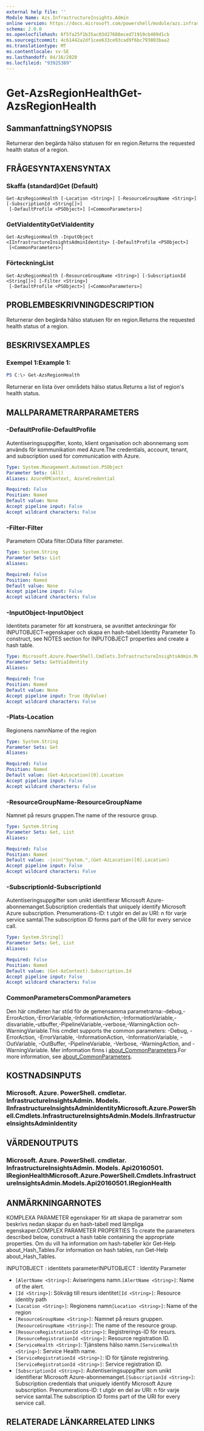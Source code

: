 ```yaml
---
external help file: ''
Module Name: Azs.InfrastructureInsights.Admin
online version: https://docs.microsoft.com/powershell/module/azs.infrastructureinsights.admin/get-azsregionhealth
schema: 2.0.0
ms.openlocfilehash: 6f5fa25f1b35ac03d27688eced71919cb409d1cb
ms.sourcegitcommit: 4c61442a2df1cee633ce93cad9f6bc793803baa2
ms.translationtype: MT
ms.contentlocale: sv-SE
ms.lasthandoff: 04/16/2020
ms.locfileid: "93925389"
---
```

# <span data-ttu-id="e4c95-101">Get-AzsRegionHealth</span><span class="sxs-lookup"><span data-stu-id="e4c95-101">Get-AzsRegionHealth</span></span>

## <span data-ttu-id="e4c95-102">Sammanfattning</span><span class="sxs-lookup"><span data-stu-id="e4c95-102">SYNOPSIS</span></span>
<span data-ttu-id="e4c95-103">Returnerar den begärda hälso statusen för en region.</span><span class="sxs-lookup"><span data-stu-id="e4c95-103">Returns the requested health status of a region.</span></span>

## <span data-ttu-id="e4c95-104">FRÅGESYNTAXEN</span><span class="sxs-lookup"><span data-stu-id="e4c95-104">SYNTAX</span></span>

### <span data-ttu-id="e4c95-105">Skaffa (standard)</span><span class="sxs-lookup"><span data-stu-id="e4c95-105">Get (Default)</span></span>
```
Get-AzsRegionHealth [-Location <String>] [-ResourceGroupName <String>] [-SubscriptionId <String[]>]
 [-DefaultProfile <PSObject>] [<CommonParameters>]
```

### <span data-ttu-id="e4c95-106">GetViaIdentity</span><span class="sxs-lookup"><span data-stu-id="e4c95-106">GetViaIdentity</span></span>
```
Get-AzsRegionHealth -InputObject <IInfrastructureInsightsAdminIdentity> [-DefaultProfile <PSObject>]
 [<CommonParameters>]
```

### <span data-ttu-id="e4c95-107">Förteckning</span><span class="sxs-lookup"><span data-stu-id="e4c95-107">List</span></span>
```
Get-AzsRegionHealth [-ResourceGroupName <String>] [-SubscriptionId <String[]>] [-Filter <String>]
 [-DefaultProfile <PSObject>] [<CommonParameters>]
```

## <span data-ttu-id="e4c95-108">PROBLEMBESKRIVNING</span><span class="sxs-lookup"><span data-stu-id="e4c95-108">DESCRIPTION</span></span>
<span data-ttu-id="e4c95-109">Returnerar den begärda hälso statusen för en region.</span><span class="sxs-lookup"><span data-stu-id="e4c95-109">Returns the requested health status of a region.</span></span>

## <span data-ttu-id="e4c95-110">BESKRIVS</span><span class="sxs-lookup"><span data-stu-id="e4c95-110">EXAMPLES</span></span>

### <span data-ttu-id="e4c95-111">Exempel 1:</span><span class="sxs-lookup"><span data-stu-id="e4c95-111">Example 1:</span></span>
```powershell
PS C:\> Get-AzsRegionHealth
```

<span data-ttu-id="e4c95-112">Returnerar en lista över områdets hälso status.</span><span class="sxs-lookup"><span data-stu-id="e4c95-112">Returns a list of region's health status.</span></span>

## <span data-ttu-id="e4c95-113">MALLPARAMETRAR</span><span class="sxs-lookup"><span data-stu-id="e4c95-113">PARAMETERS</span></span>

### <span data-ttu-id="e4c95-114">-DefaultProfile</span><span class="sxs-lookup"><span data-stu-id="e4c95-114">-DefaultProfile</span></span>
<span data-ttu-id="e4c95-115">Autentiseringsuppgifter, konto, klient organisation och abonnemang som används för kommunikation med Azure.</span><span class="sxs-lookup"><span data-stu-id="e4c95-115">The credentials, account, tenant, and subscription used for communication with Azure.</span></span>

```yaml
Type: System.Management.Automation.PSObject
Parameter Sets: (All)
Aliases: AzureRMContext, AzureCredential

Required: False
Position: Named
Default value: None
Accept pipeline input: False
Accept wildcard characters: False

```

### <span data-ttu-id="e4c95-116">-Filter</span><span class="sxs-lookup"><span data-stu-id="e4c95-116">-Filter</span></span>
<span data-ttu-id="e4c95-117">Parametern OData filter.</span><span class="sxs-lookup"><span data-stu-id="e4c95-117">OData filter parameter.</span></span>

```yaml
Type: System.String
Parameter Sets: List
Aliases:

Required: False
Position: Named
Default value: None
Accept pipeline input: False
Accept wildcard characters: False

```

### <span data-ttu-id="e4c95-118">-InputObject</span><span class="sxs-lookup"><span data-stu-id="e4c95-118">-InputObject</span></span>
<span data-ttu-id="e4c95-119">Identitets parameter för att konstruera, se avsnittet anteckningar för INPUTOBJECT-egenskaper och skapa en hash-tabell.</span><span class="sxs-lookup"><span data-stu-id="e4c95-119">Identity Parameter To construct, see NOTES section for INPUTOBJECT properties and create a hash table.</span></span>

```yaml
Type: Microsoft.Azure.PowerShell.Cmdlets.InfrastructureInsightsAdmin.Models.IInfrastructureInsightsAdminIdentity
Parameter Sets: GetViaIdentity
Aliases:

Required: True
Position: Named
Default value: None
Accept pipeline input: True (ByValue)
Accept wildcard characters: False

```

### <span data-ttu-id="e4c95-120">-Plats</span><span class="sxs-lookup"><span data-stu-id="e4c95-120">-Location</span></span>
<span data-ttu-id="e4c95-121">Regionens namn</span><span class="sxs-lookup"><span data-stu-id="e4c95-121">Name of the region</span></span>

```yaml
Type: System.String
Parameter Sets: Get
Aliases:

Required: False
Position: Named
Default value: (Get-AzLocation)[0].Location
Accept pipeline input: False
Accept wildcard characters: False

```

### <span data-ttu-id="e4c95-122">-ResourceGroupName</span><span class="sxs-lookup"><span data-stu-id="e4c95-122">-ResourceGroupName</span></span>
<span data-ttu-id="e4c95-123">Namnet på resurs gruppen.</span><span class="sxs-lookup"><span data-stu-id="e4c95-123">The name of the resource group.</span></span>

```yaml
Type: System.String
Parameter Sets: Get, List
Aliases:

Required: False
Position: Named
Default value: -join("System.",(Get-AzLocation)[0].Location)
Accept pipeline input: False
Accept wildcard characters: False

```

### <span data-ttu-id="e4c95-124">-SubscriptionId</span><span class="sxs-lookup"><span data-stu-id="e4c95-124">-SubscriptionId</span></span>
<span data-ttu-id="e4c95-125">Autentiseringsuppgifter som unikt identifierar Microsoft Azure-abonnemanget.</span><span class="sxs-lookup"><span data-stu-id="e4c95-125">Subscription credentials that uniquely identify Microsoft Azure subscription.</span></span>
<span data-ttu-id="e4c95-126">Prenumerations-ID: t utgör en del av URI: n för varje service samtal.</span><span class="sxs-lookup"><span data-stu-id="e4c95-126">The subscription ID forms part of the URI for every service call.</span></span>

```yaml
Type: System.String[]
Parameter Sets: Get, List
Aliases:

Required: False
Position: Named
Default value: (Get-AzContext).Subscription.Id
Accept pipeline input: False
Accept wildcard characters: False

```

### <span data-ttu-id="e4c95-127">CommonParameters</span><span class="sxs-lookup"><span data-stu-id="e4c95-127">CommonParameters</span></span>
<span data-ttu-id="e4c95-128">Den här cmdleten har stöd för de gemensamma parametrarna:-debug,-ErrorAction,-ErrorVariable,-InformationAction,-InformationVariable,-disvariable,-utbuffer,-PipelineVariable,-verbose,-WarningAction och-WarningVariable.</span><span class="sxs-lookup"><span data-stu-id="e4c95-128">This cmdlet supports the common parameters: -Debug, -ErrorAction, -ErrorVariable, -InformationAction, -InformationVariable, -OutVariable, -OutBuffer, -PipelineVariable, -Verbose, -WarningAction, and -WarningVariable.</span></span> <span data-ttu-id="e4c95-129">Mer information finns i [about_CommonParameters](http://go.microsoft.com/fwlink/?LinkID=113216).</span><span class="sxs-lookup"><span data-stu-id="e4c95-129">For more information, see [about_CommonParameters](http://go.microsoft.com/fwlink/?LinkID=113216).</span></span>

## <span data-ttu-id="e4c95-130">KOSTNADS</span><span class="sxs-lookup"><span data-stu-id="e4c95-130">INPUTS</span></span>

### <span data-ttu-id="e4c95-131">Microsoft. Azure. PowerShell. cmdletar. InfrastructureInsightsAdmin. Models. IInfrastructureInsightsAdminIdentity</span><span class="sxs-lookup"><span data-stu-id="e4c95-131">Microsoft.Azure.PowerShell.Cmdlets.InfrastructureInsightsAdmin.Models.IInfrastructureInsightsAdminIdentity</span></span>

## <span data-ttu-id="e4c95-132">VÄRDEN</span><span class="sxs-lookup"><span data-stu-id="e4c95-132">OUTPUTS</span></span>

### <span data-ttu-id="e4c95-133">Microsoft. Azure. PowerShell. cmdletar. InfrastructureInsightsAdmin. Models. Api20160501. IRegionHealth</span><span class="sxs-lookup"><span data-stu-id="e4c95-133">Microsoft.Azure.PowerShell.Cmdlets.InfrastructureInsightsAdmin.Models.Api20160501.IRegionHealth</span></span>



## <span data-ttu-id="e4c95-134">ANMÄRKNINGAR</span><span class="sxs-lookup"><span data-stu-id="e4c95-134">NOTES</span></span>

<span data-ttu-id="e4c95-135">KOMPLEXA PARAMETER egenskaper för att skapa de parametrar som beskrivs nedan skapar du en hash-tabell med lämpliga egenskaper.</span><span class="sxs-lookup"><span data-stu-id="e4c95-135">COMPLEX PARAMETER PROPERTIES To create the parameters described below, construct a hash table containing the appropriate properties.</span></span> <span data-ttu-id="e4c95-136">Om du vill ha information om hash-tabeller kör Get-Help about_Hash_Tables.</span><span class="sxs-lookup"><span data-stu-id="e4c95-136">For information on hash tables, run Get-Help about_Hash_Tables.</span></span>

<span data-ttu-id="e4c95-137">INPUTOBJECT <IInfrastructureInsightsAdminIdentity> : identitets parameter</span><span class="sxs-lookup"><span data-stu-id="e4c95-137">INPUTOBJECT <IInfrastructureInsightsAdminIdentity>: Identity Parameter</span></span>
  - <span data-ttu-id="e4c95-138">`[AlertName <String>]`: Aviseringens namn.</span><span class="sxs-lookup"><span data-stu-id="e4c95-138">`[AlertName <String>]`: Name of the alert.</span></span>
  - <span data-ttu-id="e4c95-139">`[Id <String>]`: Sökväg till resurs identitet</span><span class="sxs-lookup"><span data-stu-id="e4c95-139">`[Id <String>]`: Resource identity path</span></span>
  - <span data-ttu-id="e4c95-140">`[Location <String>]`: Regionens namn</span><span class="sxs-lookup"><span data-stu-id="e4c95-140">`[Location <String>]`: Name of the region</span></span>
  - <span data-ttu-id="e4c95-141">`[ResourceGroupName <String>]`: Namnet på resurs gruppen.</span><span class="sxs-lookup"><span data-stu-id="e4c95-141">`[ResourceGroupName <String>]`: The name of the resource group.</span></span>
  - <span data-ttu-id="e4c95-142">`[ResourceRegistrationId <String>]`: Registrerings-ID för resurs.</span><span class="sxs-lookup"><span data-stu-id="e4c95-142">`[ResourceRegistrationId <String>]`: Resource registration ID.</span></span>
  - <span data-ttu-id="e4c95-143">`[ServiceHealth <String>]`: Tjänstens hälso namn.</span><span class="sxs-lookup"><span data-stu-id="e4c95-143">`[ServiceHealth <String>]`: Service Health name.</span></span>
  - <span data-ttu-id="e4c95-144">`[ServiceRegistrationId <String>]`: ID för tjänste registrering.</span><span class="sxs-lookup"><span data-stu-id="e4c95-144">`[ServiceRegistrationId <String>]`: Service registration ID.</span></span>
  - <span data-ttu-id="e4c95-145">`[SubscriptionId <String>]`: Autentiseringsuppgifter som unikt identifierar Microsoft Azure-abonnemanget.</span><span class="sxs-lookup"><span data-stu-id="e4c95-145">`[SubscriptionId <String>]`: Subscription credentials that uniquely identify Microsoft Azure subscription.</span></span> <span data-ttu-id="e4c95-146">Prenumerations-ID: t utgör en del av URI: n för varje service samtal.</span><span class="sxs-lookup"><span data-stu-id="e4c95-146">The subscription ID forms part of the URI for every service call.</span></span>

## <span data-ttu-id="e4c95-147">RELATERADE LÄNKAR</span><span class="sxs-lookup"><span data-stu-id="e4c95-147">RELATED LINKS</span></span>

